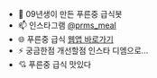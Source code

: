- 👋 09년생이 만든 푸른중 급식봇
- 📫 인스타그램 [@prms_meal](https://www.instagram.com/prms_meal/)
- 🌐 푸른중 급식 [웹앱 바로가기](https://prms-meal.github.io/web/)
- ⚡ 궁금한점 개선할점 인스타 디엠으로...
- 💘 푸른중 급식 맛있다

<!---
prms-meal/prms-meal is a ✨ special ✨ repository because its `README.md` (this file) appears on your GitHub profile.
You can click the Preview link to take a look at your changes.
--->

